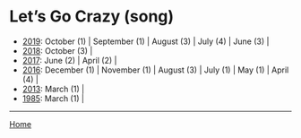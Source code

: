 # Let’s Go Crazy (song)

  * [2019](./let-s-go-crazy-song-2019.md): 
      October (1) | 
      September (1) | 
      August (3) | 
      July (4) | 
      June (3) | 
  * [2018](./let-s-go-crazy-song-2018.md): 
      October (3) | 
  * [2017](./let-s-go-crazy-song-2017.md): 
      June (2) | 
      April (2) | 
  * [2016](./let-s-go-crazy-song-2016.md): 
      December (1) | 
      November (1) | 
      August (3) | 
      July (1) | 
      May (1) | 
      April (4) | 
  * [2013](./let-s-go-crazy-song-2013.md): 
      March (1) | 
  * [1985](./let-s-go-crazy-song-1985.md): 
      March (1) | 

----

[Home](../)
